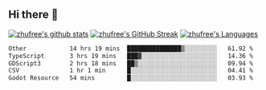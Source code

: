## Hi there 👋
[![zhufree's github stats](https://github-readme-stats.vercel.app/api?username=zhufree&show_icons=true&count_private=true)](https://github.com/anuraghazra/github-readme-stats)
[![zhufree's GitHub Streak](https://streak-stats.demolab.com/?user=zhufree)](https://git.io/streak-stats)
[![zhufree's Languages](https://github-readme-stats.vercel.app/api/top-langs/?username=zhufree&layout=compact&langs_count=10)](https://github.com/anuraghazra/github-readme-stats)
<!--START_SECTION:waka-->

```txt
Other            14 hrs 19 mins  ███████████████▒░░░░░░░░░   61.92 %
TypeScript       3 hrs 19 mins   ███▓░░░░░░░░░░░░░░░░░░░░░   14.36 %
GDScript3        2 hrs 18 mins   ██▒░░░░░░░░░░░░░░░░░░░░░░   09.94 %
CSV              1 hr 1 min      █░░░░░░░░░░░░░░░░░░░░░░░░   04.41 %
Godot Resource   54 mins         █░░░░░░░░░░░░░░░░░░░░░░░░   03.93 %
```

<!--END_SECTION:waka-->

<!--
**zhufree/zhufree** is a ✨ _special_ ✨ repository because its `README.md` (this file) appears on your GitHub profile.

Here are some ideas to get you started:

- 🔭 I’m currently working on ...
- 🌱 I’m currently learning ...
- 👯 I’m looking to collaborate on ...
- 🤔 I’m looking for help with ...
- 💬 Ask me about ...
- 📫 How to reach me: ...
- 😄 Pronouns: ...
- ⚡ Fun fact: ...
-->
